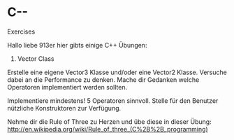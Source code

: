 C--
===

Exercises



Hallo liebe 913er hier gibts einige C++ Übungen:

1. Vector Class

Erstelle eine eigene Vector3 Klasse und/oder eine Vector2 Klasse. Versuche dabei an die Performance zu denken.
Mache dir Gedanken welche Operatoren implementiert werden sollten.

Implementiere mindestens! 5 Operatoren sinnvoll.
Stelle für den Benutzer nützliche Konstruktoren zur Verfügung.

Nehme dir die Rule of Three zu Herzen und übe diese in dieser Übung:
http://en.wikipedia.org/wiki/Rule_of_three_(C%2B%2B_programming)

